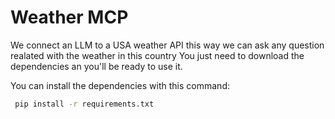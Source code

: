 # Weather MCP
We connect an LLM to a USA weather API this way we can ask any question realated with the weather in this country
You just need to download the dependencies an you'll be ready to use it.

You can install the dependencies with this command:
```bash
 pip install -r requirements.txt
```
